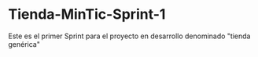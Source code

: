 # Tienda-MinTic-Sprint-1
Este es el primer Sprint para el proyecto en desarrollo denominado "tienda genérica"
